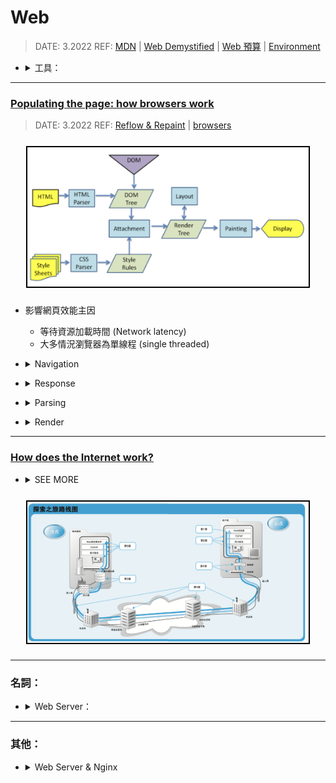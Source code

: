 <style> 
.imgBox{
  display: flex; 
  flex-direction: column; 
  margin: 5%; 
  justify-content: center;
  border: 2px solid black;
}
</style>

<!--  style  -->

###### <!-- ref -->

[mdn]: https://developer.mozilla.org/en-US/docs/Learn/Getting_started_with_the_web
[web demystified]: https://www.youtube.com/playlist?list=PLo3w8EB99pqLEopnunz-dOOBJ8t-Wgt2g
[populating the page: how browsers work]: https://developer.mozilla.org/en-US/docs/Web/Performance/How_browsers_work#parsing
[https-ssl-ca]: https://progressbar.tw/posts/96
[web server & nginx]: https://medium.com/starbugs/web-server-nginx-1-cf5188459108
[syn, syn-ack, ack]: https://kknews.cc/zh-tw/code/kn23bzr.html
[tcp slow start]: https://developer.mozilla.org/en-US/docs/Glossary/TCP_slow_start
[rfc 5681]: https://datatracker.ietf.org/doc/html/rfc5681
[congestion control]: https://zh.wikipedia.org/wiki/TCP%E6%8B%A5%E5%A1%9E%E6%8E%A7%E5%88%B6
[async/defer script]: https://ithelp.ithome.com.tw/articles/10216858
[web accessibility]: https://blog.techbridge.cc/2019/10/13/web-accessibility-intro/
[first meaningful paint]: https://developer.mozilla.org/en-US/docs/Glossary/first_meaningful_paint
[time to interactive]: https://developer.mozilla.org/en-US/docs/Glossary/Time_to_interactive
[how does the internet work?]: https://developer.mozilla.org/en-US/docs/Learn/Common_questions/How_does_the_Internet_work
[域名]: https://www.nss.com.tw/top-level-domain/
[域名 .io]: https://www.fastcomet.com/blog/why-io-powerful-domain-choice
[time-to-live (ttl)]: https://www.quora.com/If-local-DNS-servers-keep-the-domain-name-IP-address-pairs-in-their-caches-for-a-week-do-they-encounter-any-problem-to-response-DNS-queries
[清除 dns cache]: https://www.wpbeginner.com/wp-tutorials/how-to-clear-your-dns-cache-mac-windows-chrome/
[web 預算]: https://developer.mozilla.org/en-US/docs/Learn/Common_questions/How_much_does_it_cost
[domain name]: https://developer.mozilla.org/en-US/docs/Learn/Common_questions/What_is_a_domain_name
[http]: ./HTTP.md
[application server vs web server]: https://vicxu.medium.com/web-server-and-application-server-5a6d9c940eff
[reflow & repaint]: https://ithelp.ithome.com.tw/articles/10217427
[environment]: https://developer.mozilla.org/en-US/docs/Learn/Common_questions/set_up_a_local_testing_server
[dom]: ../../JavaScript/note/DOM.md
[browsers]: http://taligarsiel.com/Projects/howbrowserswork1.htm

 <!-- ref -->

# Web

> DATE: 3.2022
> REF: [MDN] | [Web Demystified] | [Web 預算] | [Environment]

<!-- 工具 -->

- <details close>
     <summary>工具：</summary>

  </details>

---

### [Populating the page: how browsers work]

> DATE: 3.2022
> REF: [Reflow & Repaint] | [browsers]

<div class="imgBox" >
  <img src="../image/Web/Browsers_work.png" alt="Browsers_work.png" />
</div>

- 影響網頁效能主因

  - 等待資源加載時間 (Network latency)
  - 大多情況瀏覽器為單線程 (single threaded)

<!-- Navigation -->

- <details close>
     <summary>Navigation</summary>

  <div class="imgBox" >
      <img src="../image/Web/Navigation(DNS-TCP-TLS).png" alt="Navigation(DNS-TCP-TLS).png" />
  </div>

  - DNS Lookup

    - If you've never visited this site, a DNS lookup must happen.
    - Server 與其他圖片等資源的抉擇：
      - 資源放 Server？
      - 放 S3，client 直接去 S3 要圖片？
      - 放 S3，client 透過 Server proxy 要圖片？

  - TCP Handshake

    - [SYN, SYN-ACK, ACK]
      - Linux 檢測是否被 Syn 攻擊：`netstat -n -p TCP | grep SYN_RECV`

  - TLS Negotiation

    > 補充 [HTTPS-SSL-CA]

    - HTTPS 時提出 SSL
    - SSL：介於 application layer 與 transport layer 之間
    - SSL 改良為 TLS
    - HTTP/3 強迫使用 **TLS 1.3**

  </details>

<!-- Response -->

- <details close>
     <summary>Response</summary>

  <!-- TCP Slow Start -->

  - <details close>
     <summary>TCP Slow Start / 14kb rule (RFC 5681)</summary>

    > REF: [TCP Slow Start]

    (TTFB = responseStart - navigationStart)

    - The first chunk of content is usually **14kb** of data.
    - 名詞：

      - Time to First Byte (TTFB)：從 Navigation 開始到收到第一個 response 所花的時間

      - congestion window (cwnd)：由傳送方估算
        每次傳輸後，cwnd 以指數成長，直到**逾時**或**超過 ssthresh**。

        1. 達 ssthresh：改為線性成長
        2. 逾時：

        - ssthresh = cwnd/2
        - cwnd = MSS
        - 回到 Slow Start

      - Window Size：由接收方提供

      - slow start threshold (ssthresh)

      - acknowledgment (ACK)：TCP 接收後的回應

      - round-trip time (RTT)：發訊到收訊的時間

      - Maximum segment size (MSS)：預設 536，或是在 TCP SYN 時定義

    </details>

  <!-- Congestion control -->

  - <details close>
     <summary>Congestion control</summary>

    > REF: [Congestion control]

    </details>

  </details>

<!-- Parsing -->

- <details close>
  <summary>Parsing</summary>

  <!-- (1) Building the DOM tree -->

  - <details close>
     <summary>(1) Building the DOM tree</summary>

    > REF: [DOM]

    - 遇到 css file 時，可繼續解析 DOM，但遇到的 script (特別是 '非 async or defer')，可能會阻塞 (因為可能會用 js 選取 css)

    </details>

  <!-- Preload scanner -->

  - <details close>
     <summary>Preload scanner</summary>

    - 針對 image, css, [async/defer script] 等，在後台先行下載
      - async: 下載完立刻暫停其他動作執行 script

    </details>

  <!-- (2) Building the CSSOM -->

  - <details close>
     <summary>(2) Building the CSSOM</summary>

    - Building the CSSOM is very, very fast
    - The total time to create the CSSOM is generally less than the time it takes for one DNS lookup.

    </details>

  <!-- Other Processes -->

  - <details close>
     <summary>Other Processes</summary>

    - JavaScript Compilation

      - 解析成 Abstract Syntax Tree

    - Building the Accessibility Tree

      - [web accessibility]：身心障礙者使用

    </details>

  </details>

<!-- Render -->

- <details close>
     <summary>Render</summary>

  <!-- Style -->

  - <details close>
     <summary>Style</summary>

    - (3) DOM + CSSOM --> Render Tree

    </details>

  <!-- Layout -->

  - <details close>
     <summary>Layout</summary>

    - (4) 從 root 開始計算成幾何圖形
    - layout：第一次計算完成的圖形
    - reflows：layout 形成後，又再次做調整（回流）

    </details>

  <!-- Paint -->

  - <details close>
     <summary>Paint</summary>

    - (5) 將每個 Node 繪製到畫面
    - [First Meaningful Paint] (FMP)
    - 為確保 repainting 甚至可以比初始繪製還快
      --> 需要分層 --> 需要合成 (Compositing)

    </details>

  <!-- Compositing -->

  - <details close>
     <summary>Compositing</summary>

    - re-composite：只將需要的部分重繪

    </details>

  <!-- Interactivity -->

  - <details close>
     <summary>Interactivity</summary>

    - [Time to Interactive] (TTI)

    </details>

  - step:
    1. Building the DOM tree
    2. Building the CSSOM
    3. DOM + CSSOM --> Render Tree
    4. Run Layout on the Render Tree to compute the geometry of each Node
    5. Paint the individual nodes to the screen

  <div class="imgBox" >
    <img src="../image/Web/Browser_Waterfall_View.png" alt="Browser_Waterfall_View.png" />
  </div>

  </details>

---

### [How does the Internet work?]

<!-- SEE MORE -->

- <details close>
  <summary>SEE MORE</summary>

  > DATE: 3.2022
  > REF:

  <!-- 定義 -->

  - <details close>
      <summary>定義</summary>

    The **Internet** is an infrastructure, whereas the **Web** is a service built on top of the infrastructure.

    </details>

  - `Computer - Router - Modem - ISP (Modem-Router)`

    - Router (路由器)：用來分流網路 (本身也是 computer)
    - Modem (數據機)：用來轉換網路編碼＆電話編碼，始可透過電話線傳輸網路
    - ISP (Internet Service Provider)：如中華電信

  <div class="imgBox" >
    <img src="../image/Web/Internet_map1.png" alt="Internet_map1.png" />
  </div>

  <!-- Domain Name -->

  - <details close>
      <summary>Domain Name</summary>

    > REF: [域名] | [域名 .io] | [Domain Name]

    - TLD (Top-Level Domain)：頂級域名

      - max length is 63 characters

      - gTLD (Generic Top Level Domain)

        - 通用
        - `.com`, `.edu`, `.gov`, `.net`, `.org`, `.mil`, etc.

      - ccTLD (Country Code Top Level Domain)

        - 國家、地區

      - New gTLD (New Generic Top Level Domain)

        - 2012, ICANN 新增
        - `.book`, `.shoes`, `.food`, `.bike`, `.taipei`, etc.

      - 早期一般通用的，現已無限制：

        - `.com`：早期商業使用
        - `.org`：早期非營利使用
        - `.net`：早期網路服務供應商使用

      - 特殊的：(美國專用，其他國家通常將其設定為 **SLD**)

        - 商業使用：`.biz`
        - 政府使用：`.gov`
        - 教育使用：`.edu`

      - 指定地區：`.us`, `.fr`, `.se`, etc.

      - Google treats `.io` as a gTLD, and thus despite it actually being a ccTLD, you won’t be victim to geo-targeting.

    - Label (or component)

      - 1 ~ 63 字
      - A-Z | 0-9 | -

      - SLD (Second-level domain)：二級域名

        - TLD 的下一個
        - `EX. www.inf.ed.ac.uk --> SLD: ac, TLD: uk`

      - Subdomain (子域)

        - 你所擁有的 domain 都可以再自己建立 Subdomain

        ```
        EX.
        mail.example.com & calendar.example.com
        --> example.com 的 Subdomain

        example.com
        --> .com 的 Subdomain
        ```

    - DNS (Domain Name System)：查網域的地方 (如中華電信)

    - Registrar (註冊商)：

      - 負責記錄管理 domain 的公司
      - 並非購買 domain，而是租用，到期需再續約
      - 特例如 `.fire` 為 Amazon 專屬

    - 註冊步驟：

      - 查詢可用的 domain name：

        - 註冊商會提供 **whois** 服務來查詢
        - 也可用指令查詢 `$ whois xxx.com`

      - 註冊 domain name：

        - 註冊商官網仔細填表，確認資料無誤，送出付款無悔
        - 註冊成功後收到通知
        - 數小時內會通知所有 DNS

      - DNS 刷新

        - Authoritative name servers(top-level DNS servers)
          (權威 DNS)
        - 一般的 DNS 在有需要時，才會去向 Authoritative name servers 發送請求取的更新 (因此當新的 domain 啟用後，等到當地 DNS 有需求才會去向上詢問更新) (一般有快取，由下向上詢問)

    - DNS Cache

      - [清除 DNS Cache]：

        - windows: `ipconfig /flushdns`
        - mac: `sudo killall -HUP mDNSResponder`
        - chrome: `chrome://net-internals/#dns`

      - [time-to-live (ttl)]：

        - DNS Server 快取時間 (多久向上發請求更新)
        - 通常會設置在 1hr - 1day

    </details>

  </details>

<div class="imgBox" >
  <img src="../image/Web/Internet_map2.png" alt="Internet_map2.png" />
</div>

---

### 名詞：

<!-- Web Server -->

- <details close>
     <summary>Web Server：</summary>

  - [HTTP]
  - 託管必要條件：

    - 保持開機
    - 保持連接網路
    - 保持固定 IP (需申請)

  - Dedicated Web Server

    - 由第三方維護提供
    - EX. 架設在 AWS 的 Web Server

  - [Application Server vs Web Server]
    - Web Server：負責用 HTTP 溝通
    - Application Server：負責整理資料給 Web Server

  </details>

---

### 其他：

<!-- Web Server & Nginx -->

- <details close>
     <summary>Web Server & Nginx</summary>

  > REF: [Web Server & Nginx]

  - 其實透過 Node.js Golang 這類程式語言起的 Web Server 通常會被稱為 **Application Server**，而 Nginx、Apache 一般來說才會被稱為 **Web Server**。
  - 正向 proxy 隐藏真實 Client，反向 proxy 隱藏真實 Server

  </details>

